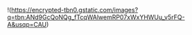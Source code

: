 !(https://encrypted-tbn0.gstatic.com/images?q=tbn:ANd9GcQoNQg_fTcqWAlwemRP07xWxYHWUu_v5rFQ-A&usqp=CAU)
